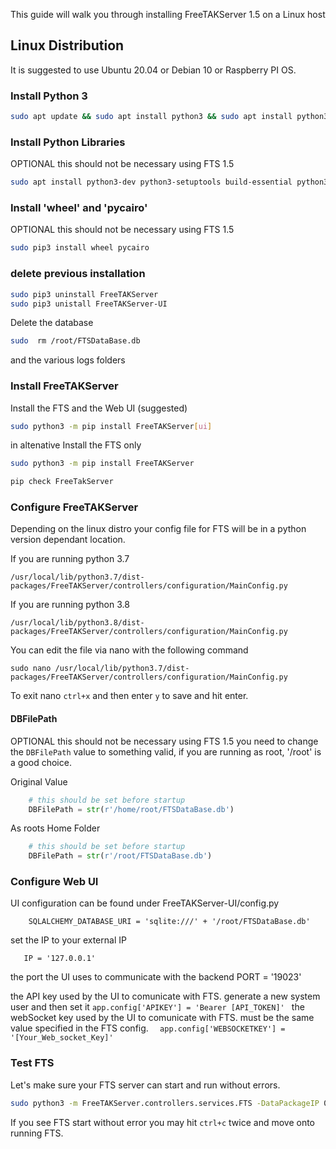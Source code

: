 This guide will walk you through installing FreeTAKServer 1.5 on a Linux host

## Linux Distribution

It is suggested to use Ubuntu 20.04 or Debian 10 or Raspberry PI OS.

### Install Python 3

```bash
sudo apt update && sudo apt install python3 && sudo apt install python3-pip
```

### Install Python Libraries
OPTIONAL this should not be necessary using FTS 1.5
```bash
sudo apt install python3-dev python3-setuptools build-essential python3-gevent python3-lxml libcairo2-dev
```

### Install 'wheel' and 'pycairo'
OPTIONAL this should not be necessary using FTS 1.5
```bash
sudo pip3 install wheel pycairo
```
### delete previous installation
```bash
sudo pip3 uninstall FreeTAKServer
sudo pip3 unistall FreeTAKServer-UI
```

Delete the database 
```bash
sudo  rm /root/FTSDataBase.db
```
and the various logs folders


### Install FreeTAKServer
Install the FTS  and the Web UI (suggested)
```bash
sudo python3 -m pip install FreeTAKServer[ui]
```

in altenative Install the FTS only
```bash
sudo python3 -m pip install FreeTAKServer
```

```bash
pip check FreeTakServer 
```

### Configure FreeTAKServer

Depending on the linux distro your config file for FTS will be in a python version dependant location.

If you are running python 3.7
```
/usr/local/lib/python3.7/dist-packages/FreeTAKServer/controllers/configuration/MainConfig.py
```

If you are running python 3.8

```
/usr/local/lib/python3.8/dist-packages/FreeTAKServer/controllers/configuration/MainConfig.py
```

You can edit the file via nano with the following command

```
sudo nano /usr/local/lib/python3.7/dist-packages/FreeTAKServer/controllers/configuration/MainConfig.py
```

To exit nano `ctrl+x` and then enter `y` to save and hit enter.

#### DBFilePath
OPTIONAL this should not be necessary using FTS 1.5
you need to change the `DBFilePath` value to something valid, if you are running as root, '/root' is a good choice.

Original Value
```python
    # this should be set before startup
    DBFilePath = str(r'/home/root/FTSDataBase.db')
```

As roots Home Folder
```python
    # this should be set before startup
    DBFilePath = str(r'/root/FTSDataBase.db')
```

### Configure Web UI
UI configuration can be found under FreeTAKServer-UI/config.py
```
    SQLALCHEMY_DATABASE_URI = 'sqlite:///' + '/root/FTSDataBase.db'
```

set the IP to your external IP
```
   IP = '127.0.0.1'
```
the port the UI uses to communicate with the backend
    PORT = '19023'
 
the API key used by the UI to comunicate with FTS. generate a new system user and then set it
```app.config['APIKEY'] = 'Bearer [API_TOKEN]' ```
the webSocket  key used by the UI to comunicate with FTS. must be the same value specified in the FTS config. 
 ```   app.config['WEBSOCKETKEY'] = '[Your_Web_socket_Key]' ```

### Test FTS
Let's make sure your FTS server can start and run without errors.

```bash
sudo python3 -m FreeTAKServer.controllers.services.FTS -DataPackageIP 0.0.0.0 -AutoStart True
```

If you see FTS start without error you may hit `ctrl+c` twice and move onto running FTS.
